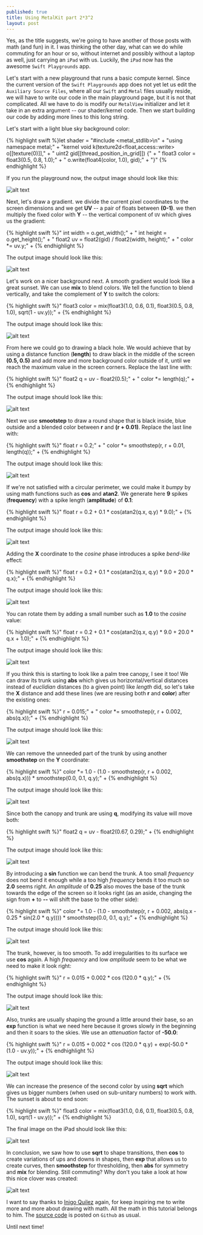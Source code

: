 ```yaml
---
published: true
title: Using MetalKit part 2*3^2
layout: post
---
```

Yes, as the title suggests, we're going to have another of those posts with math (and fun) in it. I was thinking the other day, what can we do while commuting for an hour or so, without internet and possibly without a laptop as well, just carrying an `iPad` with us. Luckily, the `iPad` now has the awesome `Swift Playgrounds` app.

Let's start with a new playground that runs a basic compute kernel. Since the current version of the `Swift Playgrounds` app does not yet let us edit the `Auxiliary Source Files`, where all our `Swift` and `Metal` files usually reside, we will have to write our code in the main playground page, but it is not that complicated. All we have to do is modify our `MetalView` initializer and let it take in an extra argument -- our shader/kernel code. Then we start building our code by adding more lines to this long string.

Let's start with a light blue sky background color:

{% highlight swift %}let shader =
"#include <metal_stdlib>\n" +
"using namespace metal;" +
"kernel void k(texture2d<float,access::write> o[[texture(0)]]," +
"              uint2 gid[[thread_position_in_grid]]) {" +
"   float3 color = float3(0.5, 0.8, 1.0);" +
"   o.write(float4(color, 1.0), gid);" +
"}"
{% endhighlight %}

If you run the playground now, the output image should look like this:

![alt text](https://github.com/MetalKit/images/raw/master/chapter18_1.png "1")

Next, let's draw a gradient. we divide the current pixel coordinates to the screen dimensions and we get __UV__ -- a pair of floats between __(0-1)__. we then multiply the fixed color with __Y__ -- the vertical component of `UV` which gives us the gradient:

{% highlight swift %}"   int width = o.get_width();" +
"   int height = o.get_height();" +
"   float2 uv = float2(gid) / float2(width, height);" +
"   color *= uv.y;" +
{% endhighlight %}

The output image should look like this:

![alt text](https://github.com/MetalKit/images/raw/master/chapter18_2.png "2")

Let's work on a nicer background next. A smooth gradient would look like a great sunset. We can use __mix__ to blend colors. We tell the function to blend vertically, and take the complement of __Y__ to switch the colors:

{% highlight swift %}"   float3 color = mix(float3(1.0, 0.6, 0.1), float3(0.5, 0.8, 1.0), sqrt(1 - uv.y));" +
{% endhighlight %}

The output image should look like this:

![alt text](https://github.com/MetalKit/images/raw/master/chapter18_3.png "3")

From here we could go to drawing a black hole. We would achieve that by using a distance function (__length__) to draw black in the middle of the screen __(0.5, 0.5)__ and add more and more background color outside of it, until we reach the maximum value in the screen corners. Replace the last line with:

{% highlight swift %}"   float2 q = uv - float2(0.5);" +
"   color *= length(q);" +
{% endhighlight %}

The output image should look like this:

![alt text](https://github.com/MetalKit/images/raw/master/chapter18_4.png.png "4")

Next we use __smootstep__ to draw a round shape that is black inside, blue outside and a blended color between __r__ and __(r + 0.01)__. Replace the last line with:

{% highlight swift %}"   float r = 0.2;" +
"   color *= smoothstep(r, r + 0.01, length(q));" +
{% endhighlight %}

The output image should look like this:

![alt text](https://github.com/MetalKit/images/raw/master/chapter18_5.png "5")

If we're not satisfied with a circular perimeter, we could make it _bumpy_ by using math functions such as __cos__ and __atan2__. We generate here __9__ spikes (__frequency__) with a spike length (__amplitude__) of __0.1__:

{% highlight swift %}"   float r = 0.2 + 0.1 * cos(atan2(q.x, q.y) * 9.0);" +
{% endhighlight %}

The output image should look like this:

![alt text](https://github.com/MetalKit/images/raw/master/chapter18_6.png "6")

Adding the __X__ coordinate to the _cosine_ phase introduces a spike _bend-like_ effect:

{% highlight swift %}"   float r = 0.2 + 0.1 * cos(atan2(q.x, q.y) * 9.0 + 20.0 * q.x);" +
{% endhighlight %}

The output image should look like this:

![alt text](https://github.com/MetalKit/images/raw/master/chapter18_7.png "7")

You can rotate them by adding a small number such as __1.0__ to the _cosine_ value:

{% highlight swift %}"   float r = 0.2 + 0.1 * cos(atan2(q.x, q.y) * 9.0 + 20.0 * q.x + 1.0);" +
{% endhighlight %}

The output image should look like this:

![alt text](https://github.com/MetalKit/images/raw/master/chapter18_8.png "8")

If you think this is starting to look like a palm tree canopy, I see it too! We can draw its trunk using __abs__ which gives us horizontal/vertical distances instead of _euclidian_ distances (to a given point) like _length_ did, so let's take the __X__ distance and add these lines (we are reusing both __r__ and __color__) after the existing ones: 

{% highlight swift %}"   r = 0.015;" +
"   color *= smoothstep(r, r + 0.002, abs(q.x));" +
{% endhighlight %}

The output image should look like this:

![alt text](https://github.com/MetalKit/images/raw/master/chapter18_9.png "9")

We can remove the unneeded part of the trunk by using another __smoothstep__ on the __Y__ coordinate:

{% highlight swift %}"   color *= 1.0 - (1.0 - smoothstep(r, r + 0.002, abs(q.x))) * smoothstep(0.0, 0.1, q.y);" +
{% endhighlight %}

The output image should look like this:

![alt text](https://github.com/MetalKit/images/raw/master/chapter18_10.png "10")

Since both the canopy and trunk are using __q__, modifying its value will move both:

{% highlight swift %}"   float2 q = uv - float2(0.67, 0.29);" +
{% endhighlight %}

The output image should look like this:

![alt text](https://github.com/MetalKit/images/raw/master/chapter18_11.png "11")

By introducing a __sin__ function we can bend the trunk. A too small _frequency_ does not bend it enough while a too high _frequency_ bends it too much so __2.0__ seems right. An _amplitude_ of __0.25__ also moves the base of the trunk towards the edge of the screen so it looks right (as an aside, changing the sign from __+__ to __--__ will shift the base to the other side):

{% highlight swift %}"   color *= 1.0 - (1.0 - smoothstep(r, r + 0.002, abs(q.x - 0.25 * sin(2.0 * q.y)))) * smoothstep(0.0, 0.1, q.y);" +
{% endhighlight %}

The output image should look like this:

![alt text](https://github.com/MetalKit/images/raw/master/chapter18_12.png "12")

The trunk, however, is too smooth. To add irregularities to its surface we use __cos__ again. A high _frequency_ and low _amplitude_ seem to be what we need to make it look right:

{% highlight swift %}"   r = 0.015 + 0.002 * cos (120.0 * q.y);" +
{% endhighlight %}

The output image should look like this:

![alt text](https://github.com/MetalKit/images/raw/master/chapter18_13.png "13")

Also, trunks are usually shaping the ground a little around their base, so an __exp__ function is what we need here because it grows slowly in the beginning and then it soars to the skies. We use an _attenuation_ factor of __-50.0__:

{% highlight swift %}"   r = 0.015 + 0.002 * cos (120.0 * q.y) + exp(-50.0 * (1.0 - uv.y));" +
{% endhighlight %}

The output image should look like this:

![alt text](https://github.com/MetalKit/images/raw/master/chapter18_14.png "14")

We can increase the presence of the second color by using __sqrt__ which gives us bigger numbers (when used on sub-unitary numbers) to work with. The sunset is about to end soon:

{% highlight swift %}"   float3 color = mix(float3(1.0, 0.6, 0.1), float3(0.5, 0.8, 1.0), sqrt(1 - uv.y));" +
{% endhighlight %}

The final image on the iPad should look like this:

![alt text](https://github.com/MetalKit/images/raw/master/chapter18_15.png "15")

In conclusion, we saw how to use __sqrt__ to shape transitions, then __cos__ to create variations of ups and downs in shapes, then __exp__ that allows us to create curves, then __smoothstep__ for thresholding, then __abs__ for symmetry and __mix__ for blending. Still commuting? Why don't you take a look at how this nice clover was created:

![alt text](https://github.com/MetalKit/images/raw/master/chapter18_16.png "16")

I want to say thanks to [Inigo Quilez](https://twitter.com/iquilezles) again, for keep inspiring me to write more and more about drawing with math. All the math in this tutorial belongs to him. The [source code](https://github.com/MetalKit/metal) is posted on `Github` as usual.

Until next time!
